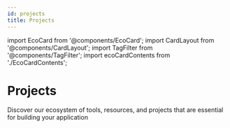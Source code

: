 ```yaml
---
id: projects
title: Projects
---
```


import EcoCard from '@components/EcoCard';
import CardLayout from '@components/CardLayout';
import TagFilter from '@components/TagFilter';
import ecoCardContents from './EcoCardContents';

# Projects

Discover our ecosystem of tools, resources, and projects that are essential for building your application

<TagFilter cardData={ecoCardContents} />
